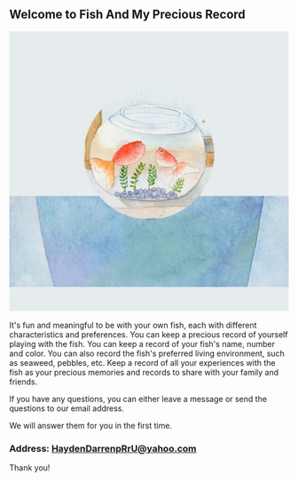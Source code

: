## Welcome to Fish And My Precious Record

![Image](icon-1024.png)

It's fun and meaningful to be with your own fish, each with different characteristics and preferences. You can keep a precious record of yourself playing with the fish. You can keep a record of your fish's name, number and color. You can also record the fish's preferred living environment, such as seaweed, pebbles, etc. Keep a record of all your experiences with the fish as your precious memories and records to share with your family and friends.


If you have any questions, you can either leave a message or send the questions to our email address.

We will answer them for you in the first time.

### Address: HaydenDarrenpRrU@yahoo.com

Thank you!
